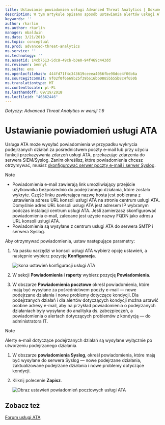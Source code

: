 ```yaml
---
title: Ustawianie powiadomień usługi Advanced Threat Analytics | Dokumentacja firmy Microsoft
description: W tym artykule opisano sposób ustawiania alertów usługi ATA w celu otrzymywania powiadomień o wykryciu podejrzanych działań.
keywords: ''
author: rkarlin
ms.author: rkarlin
manager: mbaldwin
ms.date: 3/21/2018
ms.topic: conceptual
ms.prod: advanced-threat-analytics
ms.service: ''
ms.technology: ''
ms.assetid: 14cb7513-5dc8-49cb-b3e0-94f469c443dd
ms.reviewer: bennyl
ms.suite: ems
ms.openlocfilehash: 444fd71f4c343619ceeea4056fbe98dce4f06b6a
ms.sourcegitcommit: 9f02f0f6669b25f39b616bb0885bb55b8c4f050b
ms.translationtype: MT
ms.contentlocale: pl-PL
ms.lasthandoff: 09/19/2018
ms.locfileid: "46362446"
---
```

*Dotyczy: Advanced Threat Analytics w wersji 1.9*



# <a name="set-ata-notifications"></a>Ustawianie powiadomień usługi ATA
Usługa ATA może wysyłać powiadomienia w przypadku wykrycia podejrzanych działań za pośrednictwem poczty e-mail lub przy użyciu funkcji przekazywania zdarzeń usługi ATA, przekazując zdarzenia do serwera SIEM/Syslog. Zanim określisz, które powiadomienia chcesz otrzymywać, musisz [skonfigurować serwer poczty e-mail i serwer Syslog](setting-syslog-email-server-settings.md).

> [!NOTE]
> -   Powiadomienia e-mail zawierają link umożliwiający przejście użytkownika bezpośrednio do podejrzanego działania, które zostało wykryte. Część linku zawierająca nazwę hosta jest pobierana z ustawienia adresu URL konsoli usługi ATA na stronie centrum usługi ATA. Domyślnie adres URL konsoli usługi ATA jest adresem IP wybranym podczas instalacji centrum usługi ATA. Jeśli zamierzasz skonfigurować powiadomienia e-mail, zalecane jest użycie nazwy FQDN jako adresu URL konsoli usługi ATA.
> -   Powiadomienia są wysyłane z centrum usługi ATA do serwera SMTP i serwera Syslog.


Aby otrzymywać powiadomienia, ustaw następujące parametry:


1. Na pasku narzędzi w konsoli usługi ATA wybierz opcję ustawień, a następnie wybierz pozycję **Konfiguracja**.
    
    ![Ikona ustawień konfiguracji usługi ATA](media/ATA-config-icon.png)
    
1. W sekcji **Powiadomienia i raporty** wybierz pozycję **Powiadomienia**.
1. W obszarze **Powiadomienia pocztowe** określ powiadomienia, które mają być wysyłane za pośrednictwem poczty e-mail — nowe podejrzane działania i nowe problemy dotyczące kondycji. Dla podejrzanych działań i dla alertów dotyczących kondycji można ustawić osobne adresy e-mail, aby na przykład powiadomienia o podejrzanych działaniach były wysyłane do analityka ds. zabezpieczeń, a powiadomienia o alertach dotyczących problemów z kondycją — do administratora IT.
    
  > [!NOTE]
  > Alerty e-mail dotyczące podejrzanych działań są wysyłane wyłącznie po utworzeniu podejrzanego działania.

1. W obszarze **powiadomienia Syslog**, określ powiadomienia, które mają być wysyłane do serwera Syslog — nowe podejrzane działania, zaktualizowane podejrzane działania i nowe problemy dotyczące kondycji.
1. Kliknij polecenie **Zapisz**.
    
    ![Obraz ustawień powiadomień pocztowych usługi ATA](media/ata-mail-notification-settings.png)




## <a name="see-also"></a>Zobacz też
[Forum usługi ATA](https://social.technet.microsoft.com/Forums/security/home?forum=mata)
